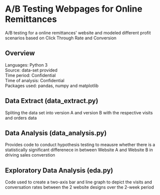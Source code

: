 A/B Testing Webpages for Online Remittances
===================
A/B testing for a online remittances' website and modeled different profit scenarios based on Click Through Rate and Conversion

Overview
----------
Languages: Python 3  
Source: data-set provided  
Time period: Confidential  
Time of analysis: Confidential  
Packages used: pandas, numpy and matplotlib  

Data Extract (data_extract.py)
------------------------------
Spliting the data set into version A and version B with the respective visits and orders data

Data Analysis (data_analysis.py)
--------------------------------
Provides code to conduct hypothesis testing to meausre whether there is a statistically significant differenece in between Website A and Website B in driving sales converstion

Exploratory Data Analysis (eda.py)
------------------------------------
Code used to create a two-axis bar and line graph to depict the visits and conversation rates between the 2 website designs over the 2-week period

